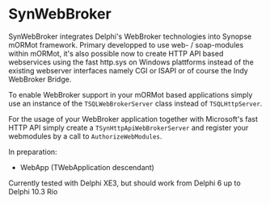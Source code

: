 # SynWebBroker

SynWebBroker integrates Delphi's WebBroker technologies into Synopse mORMot
framework. Primary developped to use web- / soap-modules within mORMot, it's
also possible now to create HTTP API based webservices using the fast http.sys
on Windows plattforms instead of the existing webserver interfaces namely
CGI or ISAPI or of course the Indy WebBroker Bridge.

To enable WebBroker support in your mORMot based applications simply use an
instance of the `TSQLWebBrokerServer` class instead of `TSQLHttpServer`.

For the usage of your WebBroker application together with Microsoft's fast
HTTP API simply create a `TSynHttpApiWebBrokerServer` and register your
webmodules by a call to `AuthorizeWebModules`.

In preparation:

* WebApp (TWebApplication descendant)

Currently tested with Delphi XE3, but should work from Delphi 6 up to Delphi 10.3 Rio
